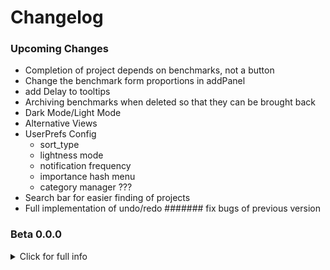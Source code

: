 # Changelog

<!-- ### Beta 1.1.0 -->

### Upcoming Changes

- Completion of project depends on benchmarks, not a button
- Change the benchmark form proportions in addPanel
- add Delay to tooltips
- Archiving benchmarks when deleted so that they can be brought back
- Dark Mode/Light Mode
- Alternative Views
- UserPrefs Config
  - sort_type
  - lightness mode
  - notification frequency
  - importance hash menu
  - category manager ???
- Search bar for easier finding of projects
- Full implementation of undo/redo
####### fix bugs of previous version


### Beta 0.0.0

<details><summary>Click for full info</summary>
<p>

#### FEATURES
- Projects added
  - have a name
  - have a category
  - can be linear and non-linear
  - due on a certain date (which benchmarks inherit on default)
- Progress visualized by interactive progress bar
- Projects can be manually sorted by dragging and dropping
- Projects can be sorted by multiple different settings
  - by custom
    - default sorting system
  - by due date
    - Most recent project is sorted to be at the top
  - by importance (Default)
    - Sorts by a predetermined hash.
    - For now this defaults to sorting the projects by name in alphabetical order
  - by category
    - Sorts by category, in alphabetical order
  - by alpha
    - Sorts projects by name in alphabetical order
  - by rev alpha
    - Sorts projects by name in reverse alphabetical order
- Dropdown to edit the project's contents
  - Benchmarks can be added
    - by clicking between benchmarks, benchmarks can be added infinitely many times
  - Benchmarks can be moved
    - by dragging benchmarks by their handles, the order of the benchmarks can be changed at will
  - Benchmarks can be deleted
  - Each benchmark is purely mutable
    - Due Date can be changed
    - Due Time can be changed
    - Nested sub-parts can be added and removed
    - Benchmark's name can be changed
- Completion toggles via button instead of final benchmarks
- Percent completion is shown on each project
- Changes to each session is stored locally
- Adding benchmarks opens up in a modal window
  - Closes on clicking away
  - Closes on scroll
  - Closes on submit, and packages the data to be made into a project in the main process
- Media Queries semi-adapt the appearance of the application
- Tooltips show information about benchmarks when hovered over 

#### BUGS
- Notification titles
- Help menu sends to wrong place
- Notifications every 30 menu
- Notification criteria
- Question mark on the project adding form is not clear.
  - Delay is too long
  - Doesn't describe linearity well enough
- If a benchmark's subparts are changed, the progress on them is lost

</p>
</details>
